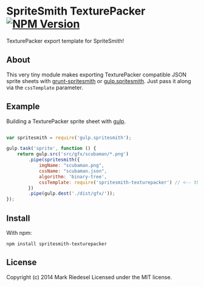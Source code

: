 
# SpriteSmith TexturePacker [![NPM Version][npm-image]][npm-url]

TexturePacker export template for SpriteSmith!

## About

This very tiny module makes exporting TexturePacker compatible JSON sprite sheets
with [grunt-spritesmith](https://github.com/Ensighten/grunt-spritesmith) or
[gulp.spritesmith](https://github.com/twolfson/gulp.spritesmith). Just pass
it along via the `cssTemplate` parameter.

## Example

Building a TexturePacker sprite sheet with [gulp](http://gulpjs.com).

```js

var spritesmith = require('gulp.spritesmith');

gulp.task('sprite', function () {
	return gulp.src('src/gfx/scubaman/*.png')
		.pipe(spritesmith({
			imgName: "scubaman.png",
			cssName: "scubaman.json",
			algorithm: 'binary-tree',
			cssTemplate: require('spritesmith-texturepacker') // <-- this right here
		})
		.pipe(gulp.dest('./dist/gfx/'));
});
```

## Install

With npm:

```
npm install spritesmith-texturepacker
```

## License
Copyright (c) 2014 Mark Riedesel
Licensed under the MIT license.

[npm-url]: https://www.npmjs.org/package/spritesmith-texturepacker 
[npm-image]: http://img.shields.io/npm/v/spritesmith-texturepacker.svg?style=flat
